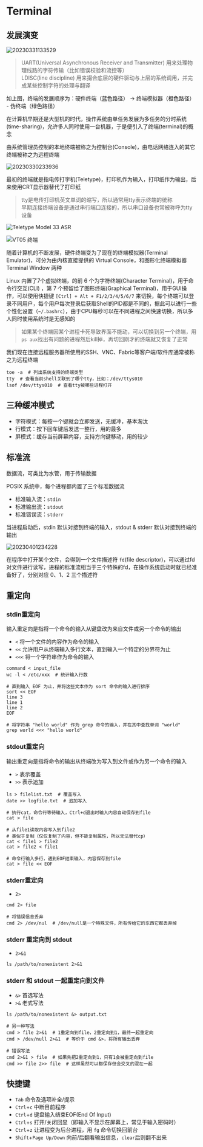 # Terminal

## 发展演变

![20230331133529](http://image.zuoright.com/20230331133529.png)

> UART(Universal Asynchronous Receiver and Transmitter) 用来处理物理线路的字符传输（比如错误校验和流控等）  
> LDISC(line discipline) 用来撮合底层的硬件驱动与上层的系统调用，并完成某些控制字符的处理与翻译

如上图，终端的发展顺序为：硬件终端（蓝色路径） -> 终端模拟器（橙色路径） - 伪终端（绿色路径）

在计算机早期还是大型机的时代，操作系统由单任务发展为多任务的分时系统(time-sharing)，允许多人同时使用一台机器，于是便引入了终端(terminal)的概念

由系统管理员控制的本地终端被称之为控制台(Console)，由电话网络连入的其它终端被称之为远程终端

![20230330233936](http://image.zuoright.com/20230330233936.png)

最初的终端就是指电传打字机(Teletype)，打印机作为输入，打印纸作为输出，后来使用CRT显示器替代了打印纸

> tty是电传打印机英文单词的缩写，所以通常用tty表示终端的统称  
> 早期连接终端设备是通过串行端口连接的，所以串口设备也常被称呼为tty设备

![Teletype Model 33 ASR](http://image.zuoright.com/20230330233916.png)

![VT05 终端](http://image.zuoright.com/20230330233924.png)

随着计算机的不断发展，硬件终端变为了现在的终端模拟器(Terminal Emulator)，可分为由内核直接提供的 Virtual Console，和图形化终端模拟器 Terminal Window 两种

Linux 内置了7个虚拟终端，的前 6 个为字符终端(Character Terminal)，用于命令行交互(CLI) ，第 7 个预留给了图形终端(Graphical Terminal)，用于GUI操作，可以使用快捷键 `[Ctrl] + Alt + F1/2/3/4/5/6/7` 来切换，每个终端可以登录不同用户，每个用户每次登录后获取Shell的PID都是不同的，据此可以进行一些个性化设置（`~/.bashrc`），由于CPU每秒可以在不同进程之间快速切换，所以多人同时使用系统时是无感知的

> 如果某个终端因某个进程卡死导致界面不能动，可以切换到另一个终端，用`ps aux`找出有问题的进程然后kill掉，再切回刚才的终端就又恢复了正常

我们现在连接远程服务器所使用的SSH、VNC、Fabric等客户端/软件库通常被称之为远程终端

```shell
toe -a  # 列出系统支持的终端类型
tty  # 查看当前shell关联到了哪个tty，比如：/dev/ttys010
lsof /dev/ttys010  # 查看tty被哪些进程打开
```

## 三种缓冲模式

- 字符模式：每按一个键就会立即发送，无缓冲，基本淘汰
- 行模式：按下回车键后发送一整行，用的最多
- 屏模式：缓存当前屏幕内容，支持方向键移动，用的较少

## 标准流

数据流，可类比为水管，用于传输数据

POSIX 系统中，每个进程都内置了三个标准数据流

- 标准输入流：`stdin`
- 标准输出流：`stdout`
- 标准错误流：`stderr`

当进程启动后，stdin 默认对接到终端的输入，stdout & stderr 默认对接到终端的输出

![20230401234228](http://image.zuoright.com/20230401234228.png)

在程序中打开某个文件，会得到一个文件描述符 `fd`(file descriptor)，可以通过fd对文件进行读写，进程的标准流相当于三个特殊的fd，在操作系统启动时就已经准备好了，分别对应 0、1、2 三个描述符

## 重定向

### stdin重定向

输入重定向是指将一个命令的输入从键盘改为来自文件或另一个命令的输出

- `<` 将一个文件的内容作为命令的输入
- `<<` 允许用户从终端输入多行文本，直到输入一个特定的分界符为止
- `<<<` 将一个字符串作为命令的输入

```shell
command < input_file
wc -l < /etc/xxx  # 统计输入行数

# 直到输入 EOF 为止，并将这些文本作为 sort 命令的输入进行排序
sort << EOF
line 3
line 1
line 2
EOF

# 将字符串 "hello world" 作为 grep 命令的输入，并在其中查找单词 "world"
grep world <<< "hello world"
```

### stdout重定向

输出重定向是指将命令的输出从终端改为写入到文件或作为另一个命令的输入

- `>` 表示覆盖
- `>>` 表示追加

```shell
ls > filelist.txt  # 覆盖写入
date >> logfile.txt  # 追加写入

# 执行cat，命令行等待输入，Ctrl+d退出时输入内容自动保存到file
cat > file

# 从file1读取内容写入到file2
# 类似于复制（仅仅复制了内容，但不能复制属性，所以无法替代cp）
cat < file1 > file2
cat > file2 < file1

# 命令行输入多行，遇到EOF结束输入，内容保存到file
cat > file << EOF
```

### stderr重定向

- `2>`

```shell
cmd 2> file

# 将错误信息丢弃
cmd 2> /dev/nul  # /dev/null是一个特殊文件，所有传给它的东西它都丢弃掉
```

### stderr 重定向到 stdout

- `2>&1`

```shell
ls /path/to/nonexistent 2>&1
```

### stderr 和 stdout 一起重定向到文件

- `&>` 首选写法
- `>&` 老式写法

```shell
ls /path/to/nonexistent &> output.txt

# 另一种写法
cmd > file 2>&1  # 1重定向到file，2重定向到1，最终一起重定向
cmd > /dev/null 2>&1  # 等价于 cmd &>，将所有输出丢弃

# 错误写法
cmd 2>&1 > file  # 如果先把2重定向到1，只有1会被重定向到file
cmd >> file 2>> file  # 这样虽然可以都保存但会交叉的混在一起
```

## 快捷键

- `Tab` 命令及选项补全/提示
- `Ctrl`+`c` 中断目前程序
- `Ctrl`+`d` 键盘输入结束EOF(End Of Input)
- `Ctrl`+`s` 打开/关闭回显（即输入不显示在屏幕上，常见于输入密码时）
- `Ctrl`+`z` 让进程变为后台进程，用 `fg` 命令切换回前台
- `Shift`+`Page Up/Down` 向前/后翻看输出信息，`clear`后则翻不出来
